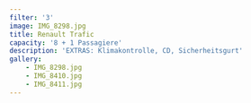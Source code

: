 ```yaml
---
filter: '3'
image: IMG_8298.jpg
title: Renault Trafic
capacity: '8 + 1 Passagiere'
description: 'EXTRAS: Klimakontrolle, CD, Sicherheitsgurt'
gallery:
    - IMG_8298.jpg
    - IMG_8410.jpg
    - IMG_8411.jpg
---
```

